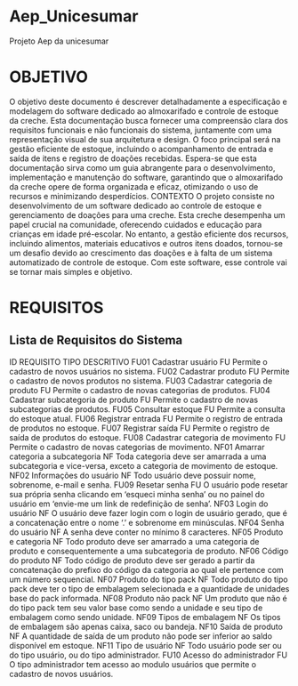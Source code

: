 # Aep_Unicesumar
Projeto Aep da unicesumar

# OBJETIVO
O objetivo deste documento é descrever detalhadamente a especificação e modelagem do software dedicado ao almoxarifado e controle de estoque da creche. Esta documentação busca fornecer uma compreensão clara dos requisitos funcionais e não funcionais do sistema, juntamente com uma representação visual de sua arquitetura e design. O foco principal será na gestão eficiente de estoque, incluindo o acompanhamento de entrada e saída de itens e registro de doações recebidas. Espera-se que esta documentação sirva como um guia abrangente para o desenvolvimento, implementação e manutenção do software, garantindo que o almoxarifado da creche opere de forma organizada e eficaz, otimizando o uso de recursos e minimizando desperdícios.
CONTEXTO
O projeto consiste no desenvolvimento de um software dedicado ao controle de estoque e gerenciamento de doações para uma creche. Esta creche desempenha um papel crucial na comunidade, oferecendo cuidados e educação para crianças em idade pré-escolar. No entanto, a gestão eficiente dos recursos, incluindo alimentos, materiais educativos e outros itens doados, tornou-se um desafio devido ao crescimento das doações e à falta de um sistema automatizado de controle de estoque. Com este software, esse controle vai se tornar mais simples e objetivo.
 
 # REQUISITOS
## Lista de Requisitos do Sistema
ID	REQUISITO	TIPO	DESCRITIVO
FU01	Cadastrar usuário	FU	Permite o cadastro de novos usuários no sistema.
FU02	Cadastrar produto	FU	Permite o cadastro de novos produtos no sistema.
FU03	Cadastrar categoria de produto	FU	Permite o cadastro de novas categorias de produtos.
FU04	Cadastrar subcategoria de produto	FU	Permite o cadastro de novas subcategorias de produtos.
FU05	Consultar estoque	FU	Permite a consulta do estoque atual.
FU06	Registrar entrada	FU	Permite o registro de entrada de produtos no estoque.
FU07	Registrar saída	FU	Permite o registro de saída de produtos do estoque.
FU08	Cadastrar categoria de movimento	FU	Permite o cadastro de novas categorias de movimento.
NF01	Amarrar categoria a subcategoria	NF	Toda categoria deve ser amarrada a uma subcategoria e vice-versa, exceto a categoria de movimento de estoque.
NF02	Informações do usuário	NF	Todo usuário deve possuir nome, sobrenome, e-mail e senha.
FU09	Resetar senha	FU	O usuário pode resetar sua própria senha clicando em ‘esqueci minha senha’ ou no painel do usuário em ‘envie-me um link de redefinição de senha’.
NF03	Login do usuário	NF	O usuário deve fazer login com o login de usuário gerado, que é a concatenação entre o nome ‘.’ e sobrenome em minúsculas.
NF04	Senha do usuário	NF	A senha deve conter no mínimo 8 caracteres.
NF05	Produto e categoria	NF	Todo produto deve ser amarrado a uma categoria de produto e consequentemente a uma subcategoria de produto.
NF06	Código do produto	NF	Todo código de produto deve ser gerado a partir da concatenação do prefixo do código da categoria ao qual ele pertence com um número sequencial.
NF07	Produto do tipo pack	NF	Todo produto do tipo pack deve ter o tipo de embalagem selecionada e a quantidade de unidades base do pack informada.
NF08	Produto não pack	NF	Um produto que não é do tipo pack tem seu valor base como sendo a unidade e seu tipo de embalagem como sendo unidade.
NF09	Tipos de embalagem	NF	Os tipos de embalagem são apenas caixa, saco ou bandeja.
NF10	Saída de produto	NF	A quantidade de saída de um produto não pode ser inferior ao saldo disponível em estoque.
NF11	Tipo de usuário	NF	Todo usuário pode ser ou do tipo usuário, ou do tipo administrador.
FU10	Acesso do administrador	FU	O tipo administrador tem acesso ao modulo usuários que permite o cadastro de novos usuários.
